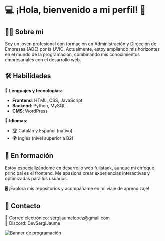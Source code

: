 # 💻 ¡Hola, bienvenido a mi perfil! 🚀  

## 🧑‍💼 Sobre mí  
Soy un joven profesional con formación en Administración y Dirección de Empresas (ADE) por la UVIC. Actualmente, estoy ampliando mis horizontes en el mundo de la programación, combinando mis conocimientos empresariales con el desarrollo web.  

## 🛠️ Habilidades  
📌 **Lenguajes y tecnologías**:  
- **Frontend**: HTML, CSS, JavaScript  
- **Backend**: Python, MySQL  
- **CMS**: WordPress  

📌 **Idiomas**:  
- 🏆 Catalán y Español (nativo)  
- 🌍 Inglés (nivel superior a B2)  

## 🚀 En formación  
Estoy especializándome en desarrollo web fullstack, aunque mi enfoque principal es el frontend. Me apasiona crear experiencias interactivas y optimizadas para los usuarios.  

🖥️ ¡Explora mis repositorios y acompáñame en mi viaje de aprendizaje!  

## 📩 Contacto  
📧 Correo electrónico: sergijaumelopez@gmail.com  
💬 Discord: DevSergiJaume  

![Banner de programación](https://source.unsplash.com/1600x400/?technology,coding)
